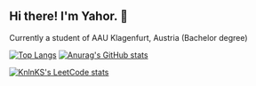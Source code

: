 ## Hi there! I'm Yahor. 👋

Currently a student of AAU Klagenfurt, Austria (Bachelor degree)

[![Top Langs](https://github-readme-stats.vercel.app/api/top-langs/?username=yahorpaulson)](https://github.com/yahorpaulson/github-readme-stats)  [![Anurag's GitHub stats](https://github-readme-stats.vercel.app/api?username=yahorpaulson)](https://github.com/yahorpaulson/github-readme-stats)


[![KnlnKS's LeetCode stats](https://leetcode-stats-six.vercel.app/?username=yahorpaulson&theme=dark)](https://github.com/yahorpaulson/leetcode-stats)
<!--
**yahorpaulson/yahorpaulson** is a ✨ _special_ ✨ repository because its `README.md` (this file) appears on your GitHub profile.

Here are some ideas to get you started:

- 🔭 I’m currently working on ...
- 🌱 I’m currently learning ...
- 👯 I’m looking to collaborate on ...
- 🤔 I’m looking for help with ...
- 💬 Ask me about ...
- 📫 How to reach me: ...
- 😄 Pronouns: ...
- ⚡ Fun fact: ...
-->
